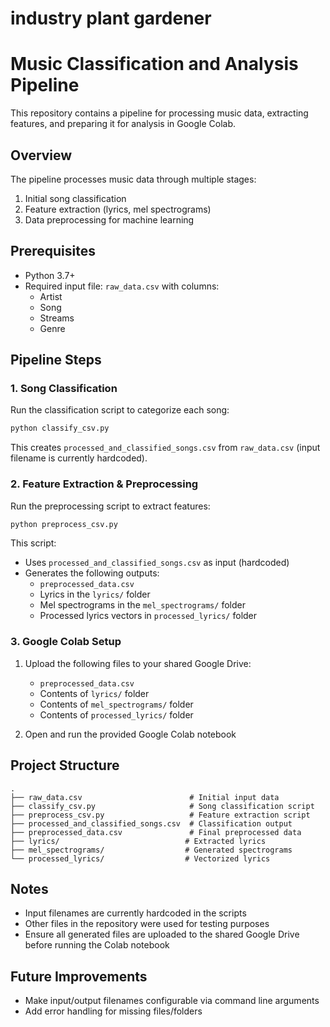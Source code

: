 # industry plant gardener

# Music Classification and Analysis Pipeline

This repository contains a pipeline for processing music data, extracting features, and preparing it for analysis in Google Colab.

## Overview

The pipeline processes music data through multiple stages:
1. Initial song classification
2. Feature extraction (lyrics, mel spectrograms)
3. Data preprocessing for machine learning

## Prerequisites

- Python 3.7+
- Required input file: `raw_data.csv` with columns:
  - Artist
  - Song
  - Streams
  - Genre

## Pipeline Steps

### 1. Song Classification

Run the classification script to categorize each song:

```bash
python classify_csv.py
```

This creates `processed_and_classified_songs.csv` from `raw_data.csv` (input filename is currently hardcoded).

### 2. Feature Extraction & Preprocessing

Run the preprocessing script to extract features:

```bash
python preprocess_csv.py
```

This script:
- Uses `processed_and_classified_songs.csv` as input (hardcoded)
- Generates the following outputs:
  - `preprocessed_data.csv`
  - Lyrics in the `lyrics/` folder
  - Mel spectrograms in the `mel_spectrograms/` folder
  - Processed lyrics vectors in `processed_lyrics/` folder

### 3. Google Colab Setup

1. Upload the following files to your shared Google Drive:
   - `preprocessed_data.csv`
   - Contents of `lyrics/` folder
   - Contents of `mel_spectrograms/` folder
   - Contents of `processed_lyrics/` folder

2. Open and run the provided Google Colab notebook

## Project Structure

```
.
├── raw_data.csv                        # Initial input data
├── classify_csv.py                     # Song classification script
├── preprocess_csv.py                   # Feature extraction script
├── processed_and_classified_songs.csv  # Classification output
├── preprocessed_data.csv               # Final preprocessed data
├── lyrics/                            # Extracted lyrics
├── mel_spectrograms/                  # Generated spectrograms
└── processed_lyrics/                  # Vectorized lyrics
```

## Notes

- Input filenames are currently hardcoded in the scripts
- Other files in the repository were used for testing purposes
- Ensure all generated files are uploaded to the shared Google Drive before running the Colab notebook

## Future Improvements

- Make input/output filenames configurable via command line arguments
- Add error handling for missing files/folders

